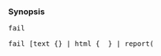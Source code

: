 ### Synopsis ###
<pre>
fail <message><br>
fail [text {<text>} | html { <html> } | report(<template>)] to <notification channel name></pre><pre>
fail [text {<text>} | html { <html> } | report(<template>)] to channel:<channel name>,<br>
subject:<subject>,<br>
file: <file to attach><br>
</pre>

### Availability ###

0.9.8.6\_beta\_2 +

### Behavior ###

Causes the current branch of the pipeline to terminate explicitly with a failure status and a provided message.

In the most simple form, a short message is provided as a string. The longer forms allow a notification or report to be generated as a result of the success.

While using `fail` as a stand alone construct is possible, the primary use case is to embed it inside the otherwise clause of a [check](Check.md) command, which ensures that Bpipe remembers the status and output of the check performed.

_Note_: see the [send](Send.md) command for more information and examples about the variants of this command that send notifications and reports.

### Examples ###

**Cause an Explicit Failure of the Pipeline**
```
   fail "Sample $branch.name has no variants - processing cannot continue"
```
